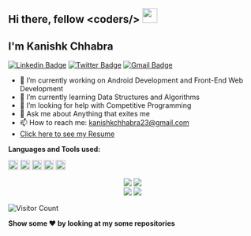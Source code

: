 <h2>Hi there, fellow &#60coders/&#62  <img src="https://raw.githubusercontent.com/MartinHeinz/MartinHeinz/master/wave.gif" width="30px"> </h2>

<h2>I'm Kanishk Chhabra </h2>

[![Linkedin Badge](https://img.shields.io/badge/-KanishkChhabra-blue?style=social&logo=Linkedin&logoColor=blue&link=https://www.linkedin.com/in/kanishk-chhabra/)](https://www.linkedin.com/in/kanishk-chhabra/)
[![Twitter Badge](https://img.shields.io/badge/-@mrkc2303-1ca0f1?style=social&logo=twitter&logoColor=blue&link=https://twitter.com/mrkc2303)](https://twitter.com/mrkc2303)
[![Gmail Badge](https://img.shields.io/badge/-GMail-c14438?style=social&logo=Gmail&logoColor=red&link=mailto:kanishkchhabra23@gmail.com)](mailto:kanishkchhabra23@gmail.com)

- 🔭 I’m currently working on Android Development and Front-End Web Development
- 🌱 I’m currently learning Data Structures and Algorithms
- 🤔 I’m looking for help with Competitive Programming
- 💬 Ask me about Anything that exites me
- 📫 How to reach me: kanishkchhabra23@gmail.com
- <a href = "https://drive.google.com/file/d/1KnPbIu8JynvVX75hpwT-oZcedqEFfXvP/view?usp=sharing">Click here to see my Resume</a>

<strong>Languages and Tools used: </strong>

<code><img height="20" src="https://html5hive.org/wp-content/uploads/2014/06/js_800x800-619x619.jpg.webp"></code>
<code><img height="20" src="https://cdn.freebiesupply.com/logos/large/2x/kotlin-1-logo-png-transparent.png"></code>
<code><img height="20" src="https://upload.wikimedia.org/wikipedia/commons/1/18/ISO_C%2B%2B_Logo.svg"></code>
<code><img height="20" src="https://upload.wikimedia.org/wikipedia/en/3/30/Java_programming_language_logo.svg"></code>
<code><img height="20" src="https://1.bp.blogspot.com/-LgTa-xDiknI/X4EflN56boI/AAAAAAAAPuk/24YyKnqiGkwRS9-_9suPKkfsAwO4wHYEgCLcBGAsYHQ/s0/image9.png"></code>


<p align = "center">
<img src = "https://github-readme-stats.vercel.app/api?username=mrkc2303" />
<img src = "https://github-readme-stats.vercel.app/api/top-langs/?username=mrkc2303" /> <br>
<img src="https://github-profile-summary-cards.vercel.app/api/cards/profile-details?username=mrkc2303&theme=dracula" />
<img src="https://github-readme-streak-stats.herokuapp.com/?user=mrkc2303&theme=radical&custom_title=streak-stats&hide_border=true&layout=compact" /><br>
</p>

![Visitor Count](https://profile-counter.glitch.me/mrkc2303/count.svg)

<strong>Show some :heart: by looking at my some repositories</strong>
